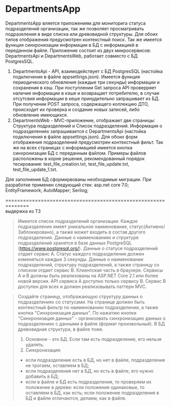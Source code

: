 # DepartmentsApp 
DepartmentsApp вляется приложениям для мониторига статуса подразделений организации, так же позволяет просматривать подразеления в виде списка или древовидной структуры. Для обоих типов отображения предусмотрен контекстный поиск. Так же имеется функция синхронизации информации в БД с информацией в переданном файле.
Приложение состоит из двух микросервисов: DepartmentsApi и DepartmentsWeb, работает совместо с БД PostgresSQL.
1) DepartmentsApi - API, взаимодействует с БД PostgresSQL (настойка подключения в файле appsettings.json). Имеется функция периодического обновления (каждые три секунды) информации и сохранения в кэш. При поступлении Get запроса API проверряет наличие информации в кэше и возвращает потребителю, в случае отсутсвия информации в кеше принудительно запрашивает из БД. При получении POST запроса, содержащего коллекцию ДТО, происходит их проверка и создание новых записей, либо обновление имеющихся.
2) DepartmentsWeb - MVC-приложение, отображает две страницы: Структура подразделений и Список подразделений. Информация о подразделениях запрашивается с DepartmentsApi (настойка подключения в файле appsettings.json). Для обоих форм отображения подразделений предусмотрен контекстный фильт. Так же на всех страницах с информацией имеется кнопка синхронизации БД с переданным файлом. Примеры файлов расположены в корне решения, рекомендованный порядок тесирования: test_file_creation.txt, test_file_update.txt, test_file_update_1.txt.

Для заполнения БД сформирвованы необходимые миграции.
При разработке применен следующий стек:
asp.net core 7.0; EntityFramework; AutoMapper; Serilog;




==============================================================<br/>
выдержка из ТЗ <br/>
>Имеется список подразделений организации. 
>Каждое подразделение имеет уникальное наименование, статус(Активно/Заблокировано), а также может входить в состав другого подразделения. 
>Данные о наименованиях и структуре подразделений хранятся в базе данных PostgreSQL (https://www.postgresql.org/).
Данные о статусе подразделений отдает сервис А. Статус каждого подразделения должен изменяться каждые 3 секунды.
Данные о наименовании подразделений, структуру подразделений, а также страницу со списком отдает сервис B.
Клиентская часть в браузере. 
Сервисы А и B должны быть реализованы на ASP.NET Core 2.1 или более новой версии.
API сервиса А доступно только сервису B. Сервис B доступен для всех и должен реализовывать паттерн MVC.

>Создайте страницу, отображающую структуру данных о подразделениях со статусами.
На странице должен быть контекстный фильтр по наименованию подразделения, а также кнопка "Синхронизация данных". 
По нажатию кнопки "Синхронизация данных" - организовать синхронизацию данных о подразделениях с данными в файле (формат произвольный).
В БД древовидная структура, в файле тоже.
>1. Основное - это БД. Если там есть подразделение, его нельзя удалять.
>2. Синхронизация:
>- если подразделение есть в БД, но нет в файле, подразделение не трогаем, оставляем в БД;
>- если подразделения нет в БД, но есть в файле, его нужно добавить в БД;
>- если в файле и БД есть подразделения, то проверяем их положение в дереве: если положения одинаковые, то оставляем в БД, как есть; если положение подразделения в БД и файле отличаются, делаем, как в файле.
